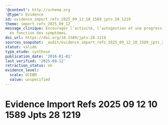 ```yaml
---
'@context': http://schema.org
'@type': Evidence
id: evidence_import_refs_2025_09_12_10_1589_jpts_28_1219
theme: import_refs_2025_09_12
message_clinique: Encourager l’activité, l’autogestion et une progression graduée
  en fonction des symptômes.
doi_url: https://doi.org/10.1589/jpts.28.1219
sources_snapshot: _audit/evidence_import_refs_2025_09_12_10_1589_jpts_28_1219.json
statut: valide
type_etude: synthese
publication_date: '2016-01-01'
last_verified: '2025-09-12'
retraction_status: ok
evidence_level:
  scale: OCEBM
  value: unspecified
---
```

# Evidence Import Refs 2025 09 12 10 1589 Jpts 28 1219

